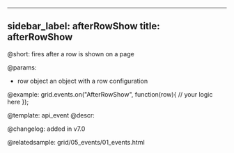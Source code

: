 
---
sidebar_label: afterRowShow
title: afterRowShow
---          

@short: fires after a row is shown on a page


@params: 
- row   object  an object with a row configuration

@example:
grid.events.on("AfterRowShow", function(row){
    // your logic here
});


@template: api_event
@descr:

@changelog: added in v7.0

@relatedsample: grid/05_events/01_events.html


